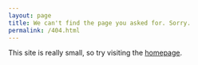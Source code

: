 ```yaml
---
layout: page
title: We can't find the page you asked for. Sorry.
permalink: /404.html
---
```


This site is really small, so try visiting the [homepage](/).
